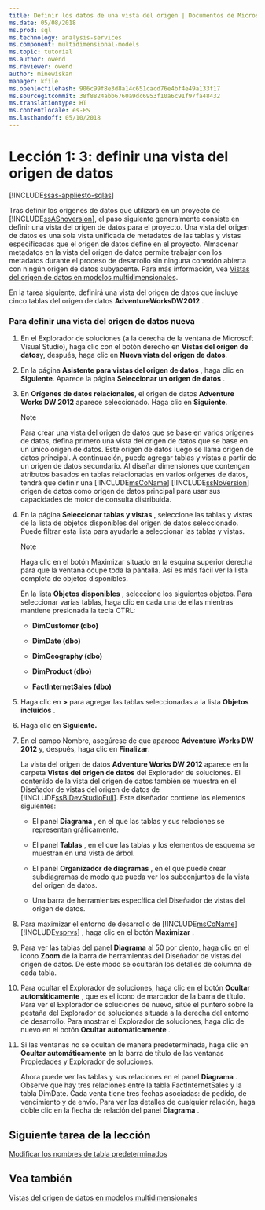 ```yaml
---
title: Definir los datos de una vista del origen | Documentos de Microsoft
ms.date: 05/08/2018
ms.prod: sql
ms.technology: analysis-services
ms.component: multidimensional-models
ms.topic: tutorial
ms.author: owend
ms.reviewer: owend
author: minewiskan
manager: kfile
ms.openlocfilehash: 906c99f8e3d8a14c651cacd76e4bf4e49a133f17
ms.sourcegitcommit: 38f8824abb6760a9dc6953f10a6c91f97fa48432
ms.translationtype: HT
ms.contentlocale: es-ES
ms.lasthandoff: 05/10/2018
---
```

# <a name="lesson-1-3---defining-a-data-source-view"></a>Lección 1: 3: definir una vista del origen de datos
[!INCLUDE[ssas-appliesto-sqlas](../includes/ssas-appliesto-sqlas.md)]

Tras definir los orígenes de datos que utilizará en un proyecto de [!INCLUDE[ssASnoversion](../includes/ssasnoversion-md.md)], el paso siguiente generalmente consiste en definir una vista del origen de datos para el proyecto. Una vista del origen de datos es una sola vista unificada de metadatos de las tablas y vistas especificadas que el origen de datos define en el proyecto. Almacenar metadatos en la vista del origen de datos permite trabajar con los metadatos durante el proceso de desarrollo sin ninguna conexión abierta con ningún origen de datos subyacente. Para más información, vea [Vistas del origen de datos en modelos multidimensionales](../analysis-services/multidimensional-models/data-source-views-in-multidimensional-models.md).  
  
En la tarea siguiente, definirá una vista del origen de datos que incluye cinco tablas del origen de datos **AdventureWorksDW2012** .  
  
### <a name="to-define-a-new-data-source-view"></a>Para definir una vista del origen de datos nueva  
  
1.  En el Explorador de soluciones (a la derecha de la ventana de Microsoft Visual Studio), haga clic con el botón derecho en **Vistas del origen de datos**y, después, haga clic en **Nueva vista del origen de datos**.  
  
2.  En la página **Asistente para vistas del origen de datos** , haga clic en **Siguiente**. Aparece la página **Seleccionar un origen de datos** .  
  
3.  En **Orígenes de datos relacionales**, el origen de datos **Adventure Works DW 2012** aparece seleccionado. Haga clic en **Siguiente**.  
  
    > [!NOTE]  
    > Para crear una vista del origen de datos que se base en varios orígenes de datos, defina primero una vista del origen de datos que se base en un único origen de datos. Este origen de datos luego se llama origen de datos principal. A continuación, puede agregar tablas y vistas a partir de un origen de datos secundario. Al diseñar dimensiones que contengan atributos basados en tablas relacionadas en varios orígenes de datos, tendrá que definir una [!INCLUDE[msCoName](../includes/msconame-md.md)] [!INCLUDE[ssNoVersion](../includes/ssnoversion-md.md)] origen de datos como origen de datos principal para usar sus capacidades de motor de consulta distribuida.  
  
4.  En la página **Seleccionar tablas y vistas** , seleccione las tablas y vistas de la lista de objetos disponibles del origen de datos seleccionado. Puede filtrar esta lista para ayudarle a seleccionar las tablas y vistas.  
  
    > [!NOTE]  
    > Haga clic en el botón Maximizar situado en la esquina superior derecha para que la ventana ocupe toda la pantalla. Así es más fácil ver la lista completa de objetos disponibles.  
  
    En la lista **Objetos disponibles** , seleccione los siguientes objetos. Para seleccionar varias tablas, haga clic en cada una de ellas mientras mantiene presionada la tecla CTRL:  
  
    -   **DimCustomer (dbo)**  
  
    -   **DimDate (dbo)**  
  
    -   **DimGeography (dbo)**  
  
    -   **DimProduct (dbo)**  
  
    -   **FactInternetSales (dbo)**  
  
5.  Haga clic en **>** para agregar las tablas seleccionadas a la lista **Objetos incluidos** .  
  
6.  Haga clic en **Siguiente.**  
  
7.  En el campo Nombre, asegúrese de que aparece **Adventure Works DW 2012** y, después, haga clic en **Finalizar**.  
  
    La vista del origen de datos **Adventure Works DW 2012** aparece en la carpeta **Vistas del origen de datos** del Explorador de soluciones. El contenido de la vista del origen de datos también se muestra en el Diseñador de vistas del origen de datos de [!INCLUDE[ssBIDevStudioFull](../includes/ssbidevstudiofull-md.md)]. Este diseñador contiene los elementos siguientes:  
  
    -   El panel **Diagrama** , en el que las tablas y sus relaciones se representan gráficamente.  
  
    -   El panel **Tablas** , en el que las tablas y los elementos de esquema se muestran en una vista de árbol.  
  
    -   El panel **Organizador de diagramas** , en el que puede crear subdiagramas de modo que pueda ver los subconjuntos de la vista del origen de datos.  
  
    -   Una barra de herramientas específica del Diseñador de vistas del origen de datos.  
  
8.  Para maximizar el entorno de desarrollo de [!INCLUDE[msCoName](../includes/msconame-md.md)] [!INCLUDE[vsprvs](../includes/vsprvs-md.md)] , haga clic en el botón **Maximizar** .  
  
9. Para ver las tablas del panel **Diagrama** al 50 por ciento, haga clic en el icono **Zoom** de la barra de herramientas del Diseñador de vistas del origen de datos. De este modo se ocultarán los detalles de columna de cada tabla.  
  
10. Para ocultar el Explorador de soluciones, haga clic en el botón **Ocultar automáticamente** , que es el icono de marcador de la barra de título. Para ver el Explorador de soluciones de nuevo, sitúe el puntero sobre la pestaña del Explorador de soluciones situada a la derecha del entorno de desarrollo. Para mostrar el Explorador de soluciones, haga clic de nuevo en el botón **Ocultar automáticamente** .  
  
11. Si las ventanas no se ocultan de manera predeterminada, haga clic en **Ocultar automáticamente** en la barra de título de las ventanas Propiedades y Explorador de soluciones.  
  
    Ahora puede ver las tablas y sus relaciones en el panel **Diagrama** . Observe que hay tres relaciones entre la tabla FactInternetSales y la tabla DimDate. Cada venta tiene tres fechas asociadas: de pedido, de vencimiento y de envío. Para ver los detalles de cualquier relación, haga doble clic en la flecha de relación del panel **Diagrama** .  
  
## <a name="next-task-in-lesson"></a>Siguiente tarea de la lección  
[Modificar los nombres de tabla predeterminados](../analysis-services/lesson-1-4-modifying-default-table-names.md)  
  
## <a name="see-also"></a>Vea también  
[Vistas del origen de datos en modelos multidimensionales](../analysis-services/multidimensional-models/data-source-views-in-multidimensional-models.md)  
  
  
  
